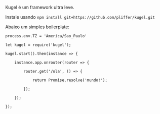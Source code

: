 Kugel é um framework ultra leve.

Instale usando `npm install git+https://github.com/pliffer/kugel.git`

Abaixo um simples boilerplate:

```
process.env.TZ = 'America/Sao_Paulo'

let kugel = require('kugel');

kugel.start().then(instance => {

	instance.app.onrouter(router => {

		router.get('/ola', () => {

			return Promise.resolve('mundo!');

		});

	});

});
```